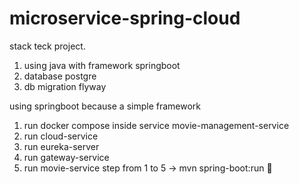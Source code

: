 # microservice-spring-cloud
stack teck project.
1. using java with framework springboot
2. database postgre
3. db migration flyway

using springboot because a simple framework

1. run docker compose inside service movie-management-service 
2. run cloud-service
3. run eureka-server
4. run gateway-service
5. run movie-service
step from 1 to 5 -> mvn spring-boot:run 🏃
